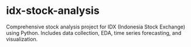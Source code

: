 # idx-stock-analysis
Comprehensive stock analysis project for IDX (Indonesia Stock Exchange) using Python. Includes data collection, EDA, time series forecasting, and visualization.
